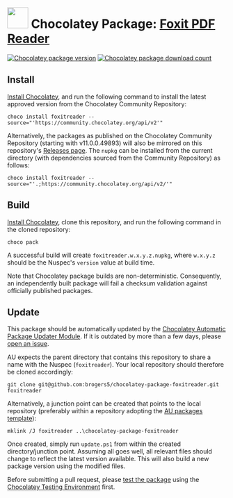 # <img src="https://cdn.jsdelivr.net/gh/brogers5/chocolatey-package-foxitreader@b05f9599629ce6ad99e1889e4651f3c4f870b476/FoxitReader.png" width="48" height="48"/> Chocolatey Package: [Foxit PDF Reader](https://community.chocolatey.org/packages/foxitreader)

[![Chocolatey package version](https://img.shields.io/chocolatey/v/foxitreader.svg)](https://community.chocolatey.org/packages/foxitreader)
[![Chocolatey package download count](https://img.shields.io/chocolatey/dt/foxitreader.svg)](https://community.chocolatey.org/packages/foxitreader)

## Install

[Install Chocolatey](https://chocolatey.org/install), and run the following command to install the latest approved version from the Chocolatey Community Repository:

```shell
choco install foxitreader --source="'https://community.chocolatey.org/api/v2'"
```

Alternatively, the packages as published on the Chocolatey Community Repository (starting with v11.0.0.49893) will also be mirrored on this repository's [Releases page](https://github.com/brogers5/chocolatey-package-foxitreader/releases). The `nupkg` can be installed from the current directory (with dependencies sourced from the Community Repository) as follows:

```shell
choco install foxitreader --source="'.;https://community.chocolatey.org/api/v2/'"
```

## Build

[Install Chocolatey](https://chocolatey.org/install), clone this repository, and run the following command in the cloned repository:

```shell
choco pack
```

A successful build will create `foxitreader.w.x.y.z.nupkg`, where `w.x.y.z` should be the Nuspec's `version` value at build time.

Note that Chocolatey package builds are non-deterministic. Consequently, an independently built package will fail a checksum validation against officially published packages.

## Update

This package should be automatically updated by the [Chocolatey Automatic Package Updater Module](https://github.com/majkinetor/au). If it is outdated by more than a few days, please [open an issue](https://github.com/brogers5/chocolatey-package-foxitreader/issues).

AU expects the parent directory that contains this repository to share a name with the Nuspec (`foxitreader`). Your local repository should therefore be cloned accordingly:

```shell
git clone git@github.com:brogers5/chocolatey-package-foxitreader.git foxitreader
```

Alternatively, a junction point can be created that points to the local repository (preferably within a repository adopting the [AU packages template](https://github.com/majkinetor/au-packages-template)):

```shell
mklink /J foxitreader ..\chocolatey-package-foxitreader
```

Once created, simply run `update.ps1` from within the created directory/junction point. Assuming all goes well, all relevant files should change to reflect the latest version available. This will also build a new package version using the modified files.

Before submitting a pull request, please [test the package](https://docs.chocolatey.org/en-us/community-repository/moderation/package-verifier#steps-for-each-package) using the [Chocolatey Testing Environment](https://github.com/chocolatey-community/chocolatey-test-environment) first.
